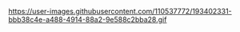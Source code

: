https://user-images.githubusercontent.com/110537772/193402331-bbb38c4e-a488-4914-88a2-9e588c2bba28.gif
